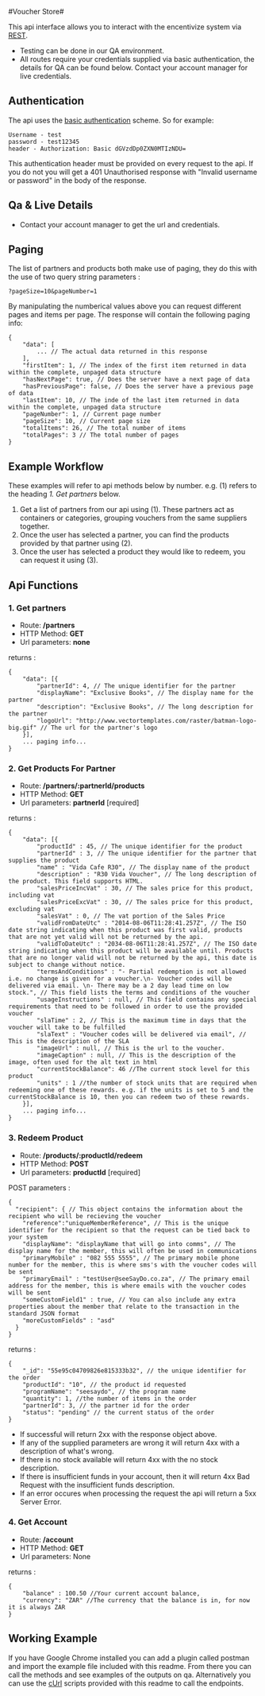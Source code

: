#Voucher Store#

This api interface allows you to interact with the encentivize system via [REST](https://en.wikipedia.org/wiki/Representational_state_transfer).

- Testing can be done in our QA environment.
- All routes require your credentials supplied via basic authentication, the details for QA can be found below. Contact your account manager for live credentials.

## Authentication ##
The api uses the [basic authentication](https://en.wikipedia.org/wiki/Basic_access_authentication) scheme. So for example:

	Username - test
	password - test12345 
	header - Authorization: Basic dGVzdDp0ZXN0MTIzNDU= 

This authentication header must be provided on every request to the api. If you do not you will get a 401 Unauthorised response with "Invalid username or password" in the body of the response.

## Qa & Live Details ##
- Contact your account manager to get the url and credentials.

## Paging ##
The list of partners and products both make use of paging, they do this with the use of two query string parameters :

	?pageSize=10&pageNumber=1
By manipulating the numberical values above you can request different pages and items per page. The response will contain the following paging info:

	{
	    "data": [
	        ... // The actual data returned in this response
	    ],
	    "firstItem": 1, // The index of the first item returned in data within the complete, unpaged data structure 
	    "hasNextPage": true, // Does the server have a next page of data
	    "hasPreviousPage": false, // Does the server have a previous page of data
	    "lastItem": 10, // The inde of the last item returned in data within the complete, unpaged data structure
	    "pageNumber": 1, // Current page number
	    "pageSize": 10, // Current page size
	    "totalItems": 26, // The total number of items
	    "totalPages": 3 // The total number of pages
	}

## Example Workflow ##
These examples will refer to api methods below by number. e.g. (1) refers to the heading *1. Get partners* below.

1. Get a list of partners from our api using (1). These partners act as containers or categories, grouping vouchers from the same suppliers together.
2. Once the user has selected a partner, you can find the products provided by that partner using (2).
3. Once the user has selected a product they would like to redeem, you can request it using (3).

## Api Functions ##

### 1. Get partners ###
- Route:  **/partners**
- HTTP Method: **GET**
- Url parameters: **none**

returns : 

	{
		"data": [{
		    "partnerId": 4, // The unique identifier for the partner
		    "displayName": "Exclusive Books", // The display name for the partner
		    "description": "Exclusive Books", // The long description for the partner
		    "logoUrl": "http://www.vectortemplates.com/raster/batman-logo-big.gif" // The url for the partner's logo
		}],
		... paging info...
	}

### 2. Get Products For Partner ###
- Route:  **/partners/:partnerId/products**
- HTTP Method: **GET**
- Url parameters: **partnerId** [required]

returns : 

	{
		"data": [{
			"productId" : 45, // The unique identifier for the product 
			"partnerId" : 3, // The unique identifier for the partner that supplies the product
			"name" : "Vida Cafe R30", // The display name of the product
			"description" : "R30 Vida Voucher", // The long description of the product. This field supports HTML.
			"salesPriceIncVat" : 30, // The sales price for this product, including vat
			"salesPriceExcVat" : 30, // The sales price for this product, excluding vat
			"salesVat" : 0, // The vat portion of the Sales Price
			"validFromDateUtc" : "2014-08-06T11:28:41.257Z", // The ISO date string indicating when this product was first valid, products that are not yet valid will not be returned by the api.
			"validToDateUtc" : "2034-08-06T11:28:41.257Z", // The ISO date string indicating when this product will be available until. Products that are no longer valid will not be returned by the api, this date is subject to change without notice.
			"termsAndConditions" : "- Partial redemption is not allowed i.e. no change is given for a voucher.\n- Voucher codes will be delivered via email. \n- There may be a 2 day lead time on low stock.", // This field lists the terms and conditions of the voucher
			"usageInstructions" : null, // This field contains any special requirements that need to be followed in order to use the provided voucher
			"slaTime" : 2, // This is the maximum time in days that the voucher will take to be fulfilled 
			"slaText" : "Voucher codes will be delivered via email", // This is the description of the SLA
			"imageUrl" : null, // This is the url to the voucher.
			"imageCaption" : null, // This is the description of the image, often used for the alt text in html
			"currentStockBalance": 46 //The current stock level for this product
			"units" : 1 //the number of stock units that are required when redeeming one of these rewards. e.g. if the units is set to 5 and the currentStockBalance is 10, then you can redeem two of these rewards.
		}],
		... paging info...
	}

### 3. Redeem Product ###
- Route:  **/products/:productId/redeem**
- HTTP Method: **POST**
- Url parameters: **productId** [required]

POST parameters :

	{
	  "recipient": { // This object contains the information about the recipient who will be recieving the voucher 
	    "reference":"uniqueMemberReference", // This is the unique identifier for the recipient so that the request can be tied back to your system
	    "displayName": "displayName that will go into comms", // The display name for the member, this will often be used in communications
	    "primaryMobile" : "082 555 5555", // The primary mobile phone number for the member, this is where sms's with the voucher codes will be sent
	    "primaryEmail" : "testUser@seeSayDo.co.za", // The primary email address for the member, this is where emails with the voucher codes will be sent
	    "someCustomField1" : true, // You can also include any extra properties about the member that relate to the transaction in the standard JSON format
	    "moreCustomFields" : "asd"
	  }
	}

returns : 
	
	{
	    "_id": "55e95c04709826e815333b32", // the unique identifier for the order
	    "productId": "10", // the product id requested
	    "programName": "seesaydo", // the program name
	    "quantity": 1, //the number of items in the order
	    "partnerId": 3, // the partner id for the order
	    "status": "pending" // the current status of the order
	}

- If successful will return 2xx with the response object above.
- If any of the supplied parameters are wrong it will return 4xx with a description of what's wrong.
- If there is no stock available will return 4xx with the no stock description.
- If there is insufficient funds in your account, then it will return 4xx Bad Request with the insufficient funds description.
- If an error occures when processing the request the api will return a 5xx Server Error.

### 4. Get Account ###
- Route:  **/account**
- HTTP Method: **GET**
- Url parameters: None

returns : 

	{
		"balance" : 100.50 //Your current account balance,
	    "currency": "ZAR" //The currency that the balance is in, for now it is always ZAR
	}

## Working Example ##
If you have Google Chrome installed you can add a plugin called postman and import the example file included with this readme. From there you can call the methods and see examples of the outputs on qa.
Alternatively you can use the [cUrl](http://curl.haxx.se/) scripts provided with this readme to call the endpoints.